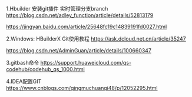 1.Hbuilder 安装git插件 实时管理分支branch https://blog.csdn.net/adley_function/article/details/52813179

<https://jingyan.baidu.com/article/25648fc19c14839191fd0027.html> 

2.Windows: HBuilderX Git使用教程 https://ask.dcloud.net.cn/article/35247

<https://blog.csdn.net/AdminGuan/article/details/100660347> 

3.gitbash命令 https://support.huaweicloud.com/qs-codehub/codehub_qs_1000.html

4.IDEA配置GIT https://www.cnblogs.com/qingmuchuanqi48/p/12052295.html